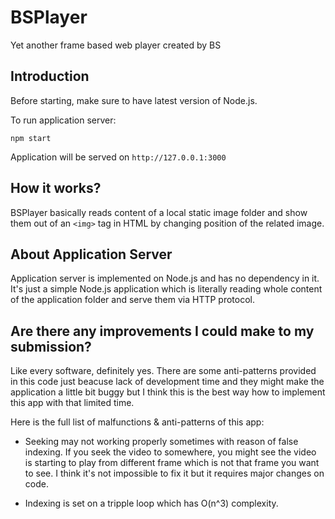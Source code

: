 # BSPlayer

Yet another frame based web player created by BS

## Introduction

Before starting, make sure to have latest version of Node.js.

To run application server:
```
npm start
```

Application will be served on `http://127.0.0.1:3000`

## How it works?

BSPlayer basically reads content of a local static image folder and show them out of an `<img>` tag in HTML by changing position of the related image.

## About Application Server

Application server is implemented on Node.js and has no dependency in it. It's just a simple Node.js application which is literally reading whole content of the application folder and serve them via HTTP protocol.

## Are there any improvements I could make to my submission?

Like every software, definitely yes. There are some anti-patterns provided in this code just beacuse lack of development time and they might make the application a little bit buggy but I think this is the best way how to implement this app with that limited time.

Here is the full list of malfunctions & anti-patterns of this app:

- Seeking may not working properly sometimes with reason of false indexing. If you seek the video to somewhere, you might see the video is starting to play from different frame which is not that frame you want to see. I think it's not impossible to fix it but it requires major changes on code.

- Indexing is set on a tripple loop which has O(n^3) complexity. 